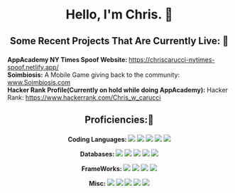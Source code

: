 # <p align="center">Hello, I'm Chris. 🤺</p>


## <p align="center">Some Recent Projects That Are Currently Live: 👀</p>

<strong>AppAcademy NY Times Spoof Website: </strong> https://chriscarucci-nytimes-spoof.netlify.app/
<br>
<strong>Soimbiosis:</strong> A Mobile Game giving back to the community: www.Soimbiosis.com
<br>
<strong>Hacker Rank Profile(Currently on hold while doing AppAcademy):</strong> Hacker Rank: https://www.hackerrank.com/Chris_w_carucci


## <p align="center">Proficiencies:🥇  </p>


<p align="center">
<strong>Coding Languages:   </strong>
<img src="https://img.shields.io/badge/JavaScript-F7DF1E.svg?style=for-the-badge&logo=JavaScript&logoColor=black">
<img src="https://img.shields.io/badge/Python-3776AB.svg?style=for-the-badge&logo=Python&logoColor=white">
<img src="https://img.shields.io/badge/CSS3-1572B6.svg?style=for-the-badge&logo=CSS3&logoColor=white">
<img src="https://img.shields.io/badge/HTML5-E34F26.svg?style=for-the-badge&logo=HTML5&logoColor=white">
<img src="https://img.shields.io/badge/GNU%20Bash-4EAA25.svg?style=for-the-badge&logo=GNU-Bash&logoColor=white">

</p>
<p align="center">
<strong>Databases:    </strong>
<img src="https://img.shields.io/badge/Sequelize-52B0E7.svg?style=for-the-badge&logo=Sequelize&logoColor=white">
<img src="https://img.shields.io/badge/SQLite-003B57.svg?style=for-the-badge&logo=SQLite&logoColor=white">
<img src="https://img.shields.io/badge/MySQL-4479A1.svg?style=for-the-badge&logo=MySQL&logoColor=white">
<img src="https://img.shields.io/badge/PostgreSQL-4169E1.svg?style=for-the-badge&logo=PostgreSQL&logoColor=white">
<img src="https://img.shields.io/badge/MongoDB-000000.svg?style=for-the-badge&logo=MongoDb&logoColor=darkgreen">
</p>
<p align="center">
<strong>FrameWorks:   </strong>
<img src="https://img.shields.io/badge/Django-092E20.svg?style=for-the-badge&logo=Django&logoColor=white">
<img src="https://img.shields.io/badge/Express-000000.svg?style=for-the-badge&logo=Express&logoColor=white">
<img src="https://img.shields.io/badge/React-61DAFB.svg?style=for-the-badge&logo=React&logoColor=black">
<img src="https://img.shields.io/badge/Node.js-339933.svg?style=for-the-badge&logo=nodedotjs&logoColor=white">
</p>
<p align="center">
<strong>Misc:     </strong>
<img src="https://img.shields.io/badge/Visual%20Studio%20Code-007ACC.svg?style=for-the-badge&logo=Visual-Studio-Code&logoColor=white">
<img src="https://img.shields.io/badge/VMware-607078.svg?style=for-the-badge&logo=VMware&logoColor=white">
<img src="https://img.shields.io/badge/Heroku-430098.svg?style=for-the-badge&logo=Heroku&logoColor=white">
<img src="https://img.shields.io/badge/Linux-FCC624.svg?style=for-the-badge&logo=Linux&logoColor=black">
<img src="https://img.shields.io/badge/Windows%2011-0078D4.svg?style=for-the-badge&logo=Windows-11&logoColor=white">
</p>


